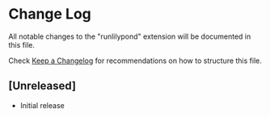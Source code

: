# Change Log

All notable changes to the "runlilypond" extension will be documented in this file.

Check [Keep a Changelog](http://keepachangelog.com/) for recommendations on how to structure this file.

## [Unreleased]

- Initial release